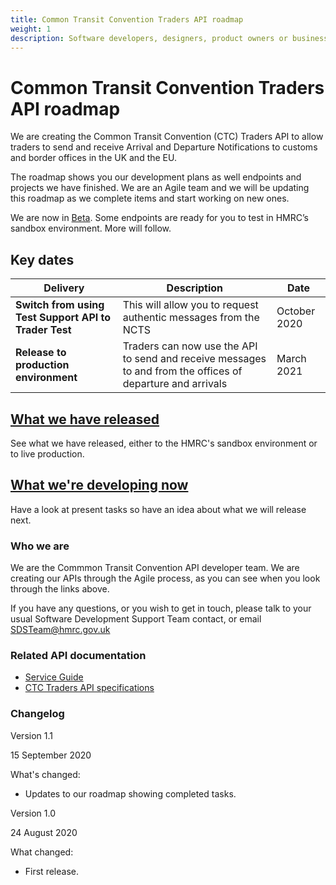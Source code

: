 ```yaml
---
title: Common Transit Convention Traders API roadmap
weight: 1
description: Software developers, designers, product owners or business analysts - see how you can integrate your software with Common Transit Convention Traders API.
---
```

# Common Transit Convention Traders API roadmap</H1>


We are creating the Common Transit Convention (CTC) Traders API to allow traders to send and receive Arrival and Departure Notifications to customs and border offices in the UK and the EU.  

The roadmap shows you our development plans as well endpoints and projects we have finished. We are an Agile team and we will be updating this roadmap as we complete items and start working on new ones.

We are now in [Beta](https://www.gov.uk/help/beta). Some endpoints are ready for you to test in HMRC’s sandbox environment. More will follow.



## Key dates


| **Delivery** | **Description** |**Date** |
|------|-------------|--------|
|**Switch from using Test Support API to Trader Test**| This will allow you to request authentic messages from the NCTS | October 2020 |   
|**Release to production environment**| Traders can now use the API to send and receive messages to and from the offices of departure and arrivals|March 2021|


## [What we have released](documentation/released.html)

See what we have released, either to the HMRC's sandbox environment or to live production.


## [What we're developing now](documentation/developing-now.html)

Have a look at present tasks so have an idea about what we will release next.


### Who we are

We are the Commmon Transit Convention API developer team. We are creating our APIs through the Agile process, as you can see when you look through the links above.

If you have any questions, or you wish to get in touch, please talk to your usual Software Development Support Team contact, or email SDSTeam@hmrc.gov.uk

### Related API documentation
<!--- Section owner: MTD Programme --->

  * [Service Guide](https://developer.service.hmrc.gov.uk/guides/common-transit-convention-traders-service-guide/)
  * [CTC Traders API specifications](https://developer.service.hmrc.gov.uk/api-documentation/docs/api/service/common-transit-convention-traders/1.0)

### Changelog
<!--- Section owner: MTD Programme --->

Version 1.1

15 September 2020

What's changed:

* Updates to our roadmap showing completed tasks. 

Version 1.0

24 August 2020

What changed:

* First release.
